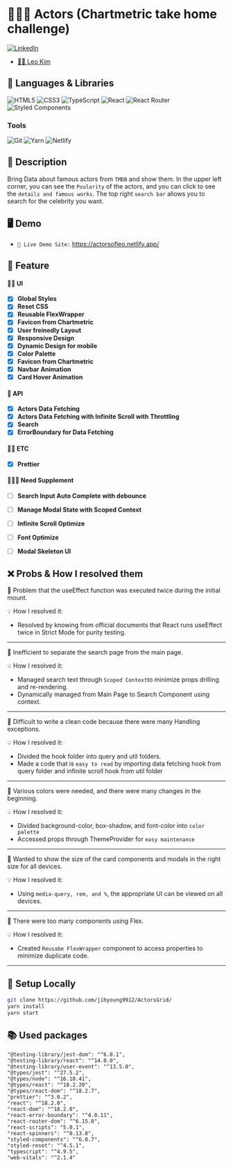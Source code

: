 # 👨🏼‍⚖️ Actors (Chartmetric take home challenge)


[![LinkedIn][linkedin-shield]][linkedin-url]
- [👨🏻 Leo Kim](https://github.com/jihyoung9912)    

## 🌱 Languages & Libraries
![HTML5](https://img.shields.io/badge/HTML5-E34F26.svg?&style=for-the-badge&logo=HTML5&logoColor=white)
![CSS3](https://img.shields.io/badge/CSS3-1572B6.svg?&style=for-the-badge&logo=CSS3&logoColor=white)
![TypeScript](https://img.shields.io/badge/TypeScript-3178C6.svg?&style=for-the-badge&logo=TypeScript&logoColor=white)
![React](https://img.shields.io/badge/React-61DAFB.svg?&style=for-the-badge&logo=React&logoColor=white)
![React Router](https://img.shields.io/badge/React_Router-CA4245?style=for-the-badge&logo=react-router&logoColor=white)
![Styled Components](https://img.shields.io/badge/styled--components-DB7093?style=for-the-badge&logo=styled-components&logoColor=white)

### Tools
![Git](https://img.shields.io/badge/Git-F05032.svg?&style=for-the-badge&logo=Git&logoColor=white)
![Yarn](https://img.shields.io/badge/yarn-%232C8EBB.svg?style=for-the-badge&logo=yarn&logoColor=white)
![Netlify](https://img.shields.io/badge/netlify-%23000000.svg?style=for-the-badge&logo=netlify&logoColor=#00C7B7)




## 📄 Description
Bring Data about famous actors from `TMDB` and show them. 
In the upper left corner, you can see the `Poularity` of the actors, and you can click to see the `details and famous works`.
The top right `search bar` allows you to search for the celebrity you want.




## 🖥 Demo

* `📼 Live Demo Site:` <a href="https://main--actorsofleo.netlify.app" target="\_blank">https://actorsofleo.netlify.app/ </a>



## 🎠 Feature

#### 👩‍🌾 UI
- [x] **Global Styles**
- [x] **Reset CSS**
- [x] **Reusable FlexWrapper**
- [x] **Favicon from Chartmetric**
- [x] **User freinedly Layout**
- [x] **Responsive Design**
- [x] **Dynamic Design for mobile**
- [x] **Color Palette**
- [x] **Favicon from Chartmetric**
- [x] **Navbar Animation**
- [x] **Card Hover Animation**

#### 🧧 API
- [x] **Actors Data Fetching**
- [x] **Actors Data Fetching with Infinite Scroll with Throttling**
- [x] **Search**
- [x] **ErrorBoundary for Data Fetching**

#### 👩‍🌾 ETC
- [x] **Prettier**

#### 👨🏼‍⚖️ Need Supplement

- [ ] **Search Input Auto Complete with debounce**
- [ ] **Manage Modal State with Scoped Context**
- [ ] **Infinite Scroll Optimize**
- [ ] **Font Optimize**
- [ ] **Modal Skeleton UI**



## ❌ Probs & How I resolved them

🤔 Problem that the useEffect function was executed twice during the initial mount.

💡 How I resolved it: 
- Resolved by knowing from official documents that React runs useEffect twice in Strict Mode for purity testing.

--- 

🤔 Inefficient to separate the search page from the main page.

💡 How I resolved it: 
- Managed search text through `Scoped Context`to minimize props drilling and re-rendering.
- Dynamically managed from Main Page to Search Component using context.

--- 

🤔 Difficult to write a clean code because there were many Handling exceptions.

💡 How I resolved it: 
- Divided the hook folder into query and util folders.
- Made a code that is `easy to read` by importing data fetching hook from query folder and infinite scroll hook from util folder

--- 


🤔 Various colors were needed, and there were many changes in the beginning.

💡 How I resolved it: 
- Divided background-color, box-shadow, and font-color into `color palette`
- Accessed props through ThemeProvider for `easy maintenance`

--- 


🤔 Wanted to show the size of the card components and modals in the right size for all devices.

💡 How I resolved it: 
- Using `media-query, rem, and %`, the appropriate UI can be viewed on all devices.

--- 


🤔 There were too many components using Flex.

💡 How I resolved it: 
- Created `Reusabe FlexWrapper` component to access properties to minimize duplicate code.

--- 


## 📀 Setup Locally


```bash
git clone https://github.com/jihyoung9912/ActorsGrid/
yarn install
yarn start
```



## 📚 Used packages

    "@testing-library/jest-dom": "^6.0.1",
    "@testing-library/react": "^14.0.0",
    "@testing-library/user-event": "^13.5.0",
    "@types/jest": "^27.5.2",
    "@types/node": "^16.18.41",
    "@types/react": "^18.2.20",
    "@types/react-dom": "^18.2.7",
    "prettier": "^3.0.2",
    "react": "^18.2.0",
    "react-dom": "^18.2.0",
    "react-error-boundary": "^4.0.11",
    "react-router-dom": "^6.15.0",
    "react-scripts": "5.0.1",
    "react-spinners": "^0.13.8",
    "styled-components": "^6.0.7",
    "styled-reset": "^4.5.1",
    "typescript": "^4.9.5",
    "web-vitals": "^2.1.4"


[React.js]: https://img.shields.io/badge/React-20232A?style=for-the-badge&logo=react&logoColor=61DAFB
[React-url]: https://reactjs.org/
[linkedin-shield]: https://img.shields.io/badge/-LinkedIn-black.svg?style=for-the-badge&logo=linkedin&colorB=555
[linkedin-url]: https://www.linkedin.com/in/leokjh/
